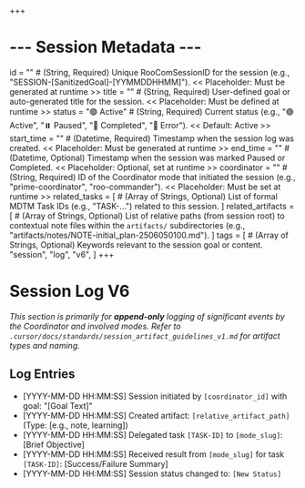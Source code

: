 +++
# --- Session Metadata ---
id = "" # (String, Required) Unique RooComSessionID for the session (e.g., "SESSION-[SanitizedGoal]-[YYMMDDHHMM]"). << Placeholder: Must be generated at runtime >>
title = "" # (String, Required) User-defined goal or auto-generated title for the session. << Placeholder: Must be defined at runtime >>
status = "🟢 Active" # (String, Required) Current status (e.g., "🟢 Active", "⏸️ Paused", "🏁 Completed", "🔴 Error"). << Default: Active >>
start_time = "" # (Datetime, Required) Timestamp when the session log was created. << Placeholder: Must be generated at runtime >>
end_time = "" # (Datetime, Optional) Timestamp when the session was marked Paused or Completed. << Placeholder: Optional, set at runtime >>
coordinator = "" # (String, Required) ID of the Coordinator mode that initiated the session (e.g., "prime-coordinator", "roo-commander"). << Placeholder: Must be set at runtime >>
related_tasks = [
    # (Array of Strings, Optional) List of formal MDTM Task IDs (e.g., "TASK-...") related to this session.
]
related_artifacts = [
    # (Array of Strings, Optional) List of relative paths (from session root) to contextual note files within the `artifacts/` subdirectories (e.g., "artifacts/notes/NOTE-initial_plan-2506050100.md").
]
tags = [
    # (Array of Strings, Optional) Keywords relevant to the session goal or content.
    "session", "log", "v6",
]
+++

# Session Log V6

*This section is primarily for **append-only** logging of significant events by the Coordinator and involved modes.*
*Refer to `.cursor/docs/standards/session_artifact_guidelines_v1.md` for artifact types and naming.*

## Log Entries

- [YYYY-MM-DD HH:MM:SS] Session initiated by `[coordinator_id]` with goal: "[Goal Text]"
- [YYYY-MM-DD HH:MM:SS] Created artifact: `[relative_artifact_path]` (Type: [e.g., note, learning])
- [YYYY-MM-DD HH:MM:SS] Delegated task `[TASK-ID]` to `[mode_slug]`: [Brief Objective]
- [YYYY-MM-DD HH:MM:SS] Received result from `[mode_slug]` for task `[TASK-ID]`: [Success/Failure Summary]
- [YYYY-MM-DD HH:MM:SS] Session status changed to: `[New Status]`